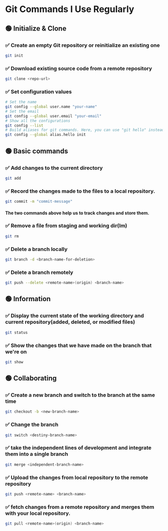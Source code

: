 # Git Commands I Use Regularly

## 🟢 Initialize & Clone
### ✅ Create an empty Git repository or reinitialize an existing one
```bash
git init
```

### ✅ Download existing source code from a remote repository
```bash
git clone <repo-url>
```

### ✅ Set configuration values
```bash
# Set the name
git config --global user.name "your-name"
# Set the email
git config --global user.email "your-email"
# Show all the configurations
git config --list
# Build aliases for git commands. Here, you can use "git hello" instead of "git init"
git config --global alias.hello init

```

## 🟢 Basic commands
### ✅ Add changes to the current directory
```bash
git add
```

### ✅ Record the changes made to the files to a local repository.
```bash
git commit -m "commit-message"
```
#### The two commands above help us to track changes and store them.

### ✅ Remove a file from staging and working dir(lm)
```bash
git rm
```

### ✅ Delete a branch locally
```bash
git branch -d <branch-name-for-deletion>
```

### ✅ Delete a branch remotely
```bash
git push --delete <remote-name>(origin) <branch-name>
```

## 🟢 Information
### ✅ Display the current state of the working directory and current repository(added, deleted, or modified files)
```bash
git status
```

### ✅ Show the changes that we have made on the branch that we're on
```bash
git show
```

## 🟢 Collaborating
### ✅ Create a new branch and switch to the branch at the same time
```bash
git checkout -b <new-branch-name>
```

### ✅ Change the branch
```bash
git switch <destiny-branch-name>
```

### ✅ take the independent lines of development and integrate them into a single branch
```bash
git merge <independent-branch-name>
```

### ✅ Upload the changes from local repository to the remote repository
```bash
git push <remote-name> <branch-name>
```

### ✅ fetch changes from a remote repository and merges them with your local repository.
```bash
git pull <remote-name>(origin) <branch-name>
```



